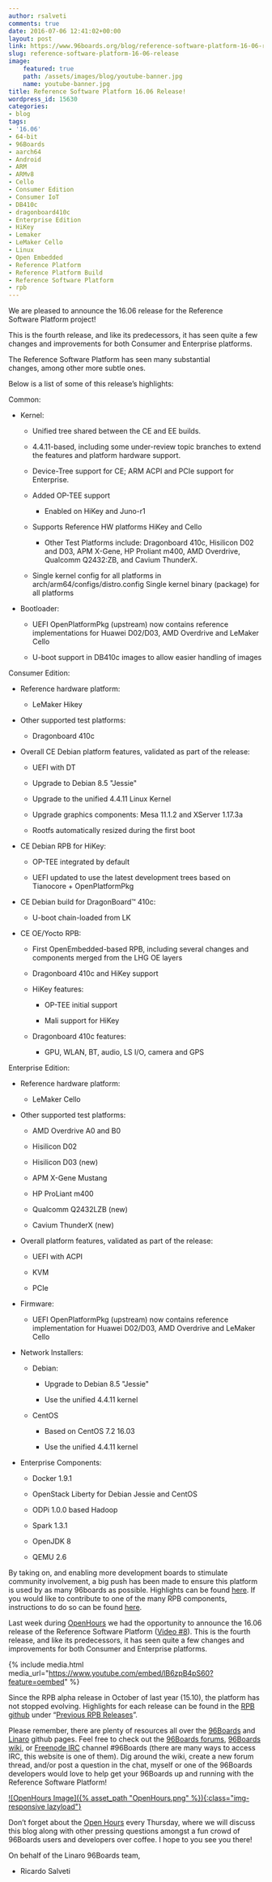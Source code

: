 ```yaml
---
author: rsalveti
comments: true
date: 2016-07-06 12:41:02+00:00
layout: post
link: https://www.96boards.org/blog/reference-software-platform-16-06-release/
slug: reference-software-platform-16-06-release
image:
    featured: true
    path: /assets/images/blog/youtube-banner.jpg
    name: youtube-banner.jpg
title: Reference Software Platform 16.06 Release!
wordpress_id: 15630
categories:
- blog
tags:
- '16.06'
- 64-bit
- 96Boards
- aarch64
- Android
- ARM
- ARMv8
- Cello
- Consumer Edition
- Consumer IoT
- DB410c
- dragonboard410c
- Enterprise Edition
- HiKey
- Lemaker
- LeMaker Cello
- Linux
- Open Embedded
- Reference Platform
- Reference Platform Build
- Reference Software Platform
- rpb
---
```


We are pleased to announce the 16.06 release for the Reference Software Platform project!

This is the fourth release, and like its predecessors, it has seen quite a few changes and improvements for both Consumer and Enterprise platforms.

The Reference Software Platform has seen many substantial changes, among other more subtle ones.

Below is a list of some of this release’s highlights:

Common:




  * Kernel:


    * Unified tree shared between the CE and EE builds.


    * 4.4.11-based, including some under-review topic branches to extend the features and platform hardware support.


    * Device-Tree support for CE; ARM ACPI and PCIe support for Enterprise.


    * Added OP-TEE support


      * Enabled on HiKey and Juno-r1





    * Supports Reference HW platforms HiKey and Cello


      * Other Test Platforms include: Dragonboard 410c, Hisilicon D02 and D03, APM X-Gene, HP Proliant m400, AMD Overdrive, Qualcomm Q2432:ZB, and Cavium ThunderX.





    * Single kernel config for all platforms in arch/arm64/configs/distro.config
Single kernel binary (package) for all platforms





  * Bootloader:


    * UEFI OpenPlatformPkg (upstream) now contains reference implementations for Huawei D02/D03, AMD Overdrive and LeMaker Cello


    * U-boot support in DB410c images to allow easier handling of images





Consumer Edition:


  * Reference hardware platform:


    * LeMaker Hikey





  * Other supported test platforms:


    * Dragonboard 410c





  * Overall CE Debian platform features, validated as part of the release:


    * UEFI with DT


    * Upgrade to Debian 8.5 "Jessie"


    * Upgrade to the unified 4.4.11 Linux Kernel


    * Upgrade graphics components: Mesa 11.1.2 and XServer 1.17.3a


    * Rootfs automatically resized during the first boot





  * CE Debian RPB for HiKey:


    * OP-TEE integrated by default


    * UEFI updated to use the latest development trees based on Tianocore + OpenPlatformPkg





  * CE Debian build for DragonBoard™ 410c:


    * U-boot chain-loaded from LK





  * CE OE/Yocto RPB:


    * First OpenEmbedded-based RPB, including several changes and components merged from the LHG OE layers


    * Dragonboard 410c and HiKey support


    * HiKey features:


      * OP-TEE initial support


      * Mali support for HiKey





    * Dragonboard 410c features:


      * GPU, WLAN, BT, audio, LS I/O, camera and GPS








Enterprise Edition:


  * Reference hardware platform:


    * LeMaker Cello





  * Other supported test platforms:


    * AMD Overdrive A0 and B0


    * Hisilicon D02


    * Hisilicon D03 (new)


    * APM X-Gene Mustang


    * HP ProLiant m400


    * Qualcomm Q2432LZB (new)


    * Cavium ThunderX (new)





  * Overall platform features, validated as part of the release:


    * UEFI with ACPI


    * KVM


    * PCIe





  * Firmware:


    * UEFI OpenPlatformPkg (upstream) now contains reference implementation for Huawei D02/D03, AMD Overdrive and LeMaker Cello





  * Network Installers:


    * Debian:


      * Upgrade to Debian 8.5 "Jessie"


      * Use the unified 4.4.11 kernel





    * CentOS


      * Based on CentOS 7.2 16.03


      * Use the unified 4.4.11 kernel








  * Enterprise Components:


    * Docker 1.9.1


    * OpenStack Liberty for Debian Jessie and CentOS


    * ODPi 1.0.0 based Hadoop


    * Spark 1.3.1


    * OpenJDK 8


    * QEMU 2.6





By taking on, and enabling more development boards to stimulate community involvement, a big push has been made to ensure this platform is used by as many 96boards as possible. Highlights can be found [here](https://github.com/Linaro/documentation/blob/master/Reference-Platform/Extras/Highlights.md). If you would like to contribute to one of the many RPB components, instructions to do so can be found [here](https://github.com/Linaro/documentation/blob/master/Reference-Platform/Contribute/README.md).

Last week during [OpenHours](/openhours) we had the opportunity to announce the 16.06 release of the Reference Software Platform ([Video #8](https://youtu.be/lB6zpB4pS60?list=PL-NF6S9MM_W1QBjUc2B5Pg502bz7qslxk)). This is the fourth release, and like its predecessors, it has seen quite a few changes and improvements for both Consumer and Enterprise platforms.

{% include media.html media_url="https://www.youtube.com/embed/lB6zpB4pS60?feature=oembed" %}

Since the RPB alpha release in October of last year (15.10), the platform has not stopped evolving. Highlights for each release can be found in the [RPB github](https://github.com/Linaro/documentation/blob/master/Reference-Platform/README.md) under “[Previous RPB Releases](https://github.com/Linaro/documentation/tree/master/Reference-Platform/Releases)”.

Please remember, there are plenty of resources all over the [96Boards](http://www.github.com/96boards/documentation) and [Linaro](http://www.github.com/Linaro/documentation) github pages. Feel free to check out the [96Boards forums](https://discuss.96boards.org/), [96Boards wiki](https://github.com/96boards/documentation/wiki), or [Freenode IRC](https://webchat.freenode.net/) channel #96Boards (there are many ways to access IRC, this website is one of them). Dig around the wiki, create a new forum thread, and/or post a question in the chat, myself or one of the 96Boards developers would love to help get your 96Boards up and running with the Reference Software Platform!

[![OpenHours Image]({% asset_path "OpenHours.png" %}){:class="img-responsive lazyload"}](/openhours/)


Don’t forget about the [Open Hours](/openhours/) every Thursday, where we will discuss this blog along with other pressing questions amongst a fun crowd of 96Boards users and developers over coffee. I hope to you see you there!

On behalf of the Linaro 96Boards team,

- Ricardo Salveti
